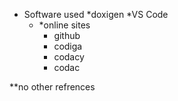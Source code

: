 * Software used
    *doxigen
    *VS Code
    * *online sites
        * github
        * codiga
        * codacy
        * codac

**no other refrences
